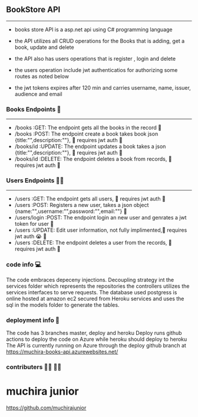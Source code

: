 ## BookStore API
-----------------
- books store API is a asp.net api using C# programming language 
- the API utilizes all CRUD operations for the Books that is adding, get a book, update and delete

- the API also has users operations that is register , login and delete
- the users operation include jwt authenticatios for authorizing some  routes as noted below
- the jwt tokens expires after 120 min and carries username, name, issuer, audience  and email

### Books Endpoints :book:
--------------------
- /books :GET: The endpoint gets all the books in the record :lemon:
- /books :POST: The endpoint create a book  takes book json {title:"",description:""}, :key: requires jwt auth :pineapple:
- /books/id :UPDATE: The endpoint updates a book takes a json {title:"",description:""}, :key: requires jwt auth :pear:
- /books/id :DELETE: The endpoint deletes a book from records, :key: requires jwt auth :apple:

### Users Endpoints :office_worker:
--------------------
- /users :GET: The endpoint gets all users, :key: requires jwt auth :lemon:
- /users :POST: Registers a new user, takes a json object {name:"",username:"",password:"",email:""} :pineapple:
- /users/login :POST: The endpoint login an new user and genrates a jwt token for user  :pineapple:
- /users :UPDATE: Edit user information, not fully implimented,:key: requires jwt auth  :sob: :hot_face:
- /users :DELETE: The endpoint  deletes a user from the records, :key: requires jwt auth   :apple:

### code info :computer:
The code embraces depeceny injections.
Decoupling strategy int the services folder which represents the repositories
the controllers utilizes the services interfaces to serve requests.
The database used postgress is online hosted at amazon ec2 secured from Heroku services and uses the sql in the models folder to generate the tables.

### deployment info :bow_and_arrow:
The code has 3 branches master, deploy and heroku
Deploy runs github actions to deploy the code on Azure while heroku should deploy to heroku
The API is currently running on Azure through the deploy github branch at 
https://muchira-books-api.azurewebsites.net/ 

### contributers :technologist: :technologist:
# muchira junior
https://github.com/muchirajunior
